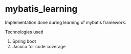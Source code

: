 # mybatis_learning
Implementation done during learning of mybatis framework.

Technologies used
1. Spring boot
2. Jacoco for code coverage
